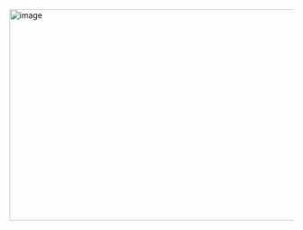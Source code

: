 <img width="1249" height="375" alt="image" src="https://github.com/user-attachments/assets/426cd3ec-f597-46a5-842a-8e274dab6a5d" />
